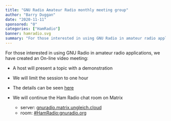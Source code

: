 ```yaml
---
title: "GNU Radio Amateur Radio monthly meeting group"
author: "Barry Duggan"
date: "2020-11-11"
sponsored: "0"
categories: ["HamRadio"]
banner: hamradio.svg
summary: "For those interested in using GNU Radio in amateur radio applications, we have created an On-line video meeting: …"
---
```

For those interested in using GNU Radio in amateur radio applications, we have created an On-line video meeting:

* A host will present a topic with a demonstration
* We will limit the session to one hour
* The details can be seen [here](https://wiki.gnuradio.org/index.php/Talk:HamRadio)

* We will continue the Ham Radio chat room on Matrix
  * server: [gnuradio.matrix.ungleich.cloud](https://chat.gnuradio.org)
  * room: [#HamRadio:gnuradio.org](https://chat.gnuradio.org/#/room/#HamRadio:gnuradio.org)
